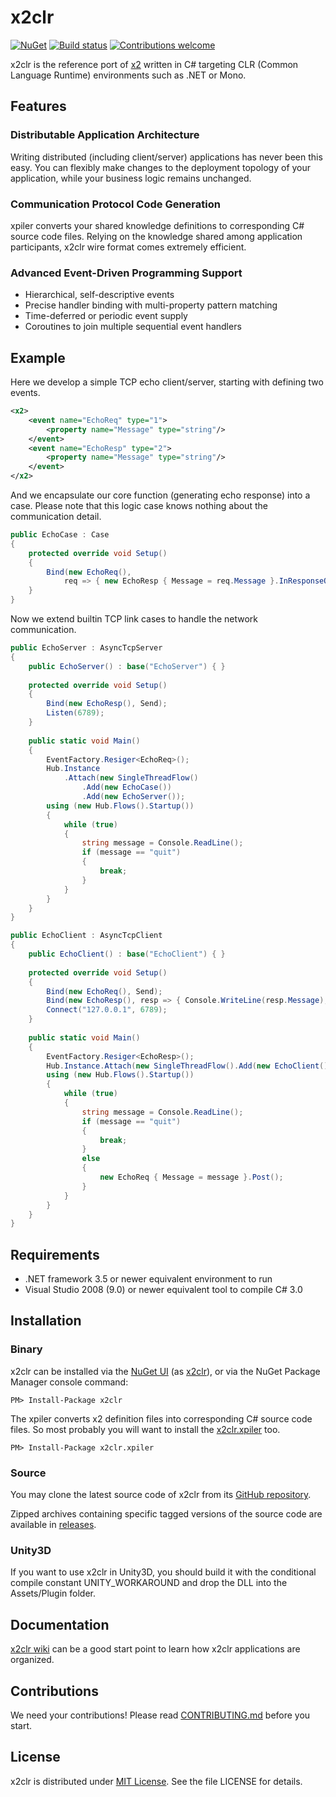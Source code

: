 x2clr
=====

[![NuGet](http://img.shields.io/nuget/v/x2clr.svg?style=flat)](https://www.nuget.org/packages/x2clr/)
[![Build status](https://img.shields.io/appveyor/ci/jaykang920/x2clr.svg?style=flat)](https://ci.appveyor.com/project/jaykang920/x2clr)
[![Contributions welcome](https://img.shields.io/badge/contributions-welcome-brightgreen.svg?style=flat)](https://github.com/jaykang920/x2clr/issues)

x2clr is the reference port of [x2](https://github.com/jaykang920/x2) written in
C# targeting CLR (Common Language Runtime) environments such as .NET or Mono.

Features
--------

### Distributable Application Architecture

Writing distributed (including client/server) applications has never been this easy.
You can flexibly make changes to the deployment topology of your application, while your business logic remains unchanged.

### Communication Protocol Code Generation

xpiler converts your shared knowledge definitions to corresponding C# source code files.
Relying on the knowledge shared among application participants, x2clr wire format comes extremely efficient.

### Advanced Event-Driven Programming Support

* Hierarchical, self-descriptive events
* Precise handler binding with multi-property pattern matching
* Time-deferred or periodic event supply
* Coroutines to join multiple sequential event handlers

Example
-------

Here we develop a simple TCP echo client/server, starting with defining two events.

```xml
<x2>
    <event name="EchoReq" type="1">
        <property name="Message" type="string"/>
    </event>
    <event name="EchoResp" type="2">
        <property name="Message" type="string"/>
    </event>
</x2>
```

And we encapsulate our core function (generating echo response) into a case. Please note that this logic case knows nothing about the communication detail.

```csharp
public EchoCase : Case
{
    protected override void Setup()
    {
        Bind(new EchoReq(),
            req => { new EchoResp { Message = req.Message }.InResponseOf(req).Post(); });
    }
}
```

Now we extend builtin TCP link cases to handle the network communication.

```csharp
public EchoServer : AsyncTcpServer
{
    public EchoServer() : base("EchoServer") { }
    
    protected override void Setup()
    {
        Bind(new EchoResp(), Send);
        Listen(6789);
    }
    
    public static void Main()
    {
        EventFactory.Resiger<EchoReq>();
        Hub.Instance
            .Attach(new SingleThreadFlow()
                .Add(new EchoCase())
                .Add(new EchoServer());
        using (new Hub.Flows().Startup())
        {
            while (true)
            {
                string message = Console.ReadLine();
                if (message == "quit")
                {
                    break;
                }
            }
        }
    }
}

public EchoClient : AsyncTcpClient
{
    public EchoClient() : base("EchoClient") { }
    
    protected override void Setup()
    {
        Bind(new EchoReq(), Send);
        Bind(new EchoResp(), resp => { Console.WriteLine(resp.Message); });
        Connect("127.0.0.1", 6789);
    }
    
    public static void Main()
    {
        EventFactory.Resiger<EchoResp>();
        Hub.Instance.Attach(new SingleThreadFlow().Add(new EchoClient()));
        using (new Hub.Flows().Startup())
        {
            while (true)
            {
                string message = Console.ReadLine();
                if (message == "quit")
                {
                    break;
                }
                else
                {
                    new EchoReq { Message = message }.Post();
                }
            }
        }
    }
}
```

Requirements
------------

* .NET framework 3.5 or newer equivalent environment to run
* Visual Studio 2008 (9.0) or newer equivalent tool to compile C# 3.0

Installation
------------

### Binary

x2clr can be installed via the [NuGet UI](https://docs.nuget.org/consume/package-manager-dialog) (as [x2clr](https://www.nuget.org/packages/x2clr)), or via the NuGet Package Manager console command:

    PM> Install-Package x2clr

The xpiler converts x2 definition files into corresponding C# source code files. So most probably you will want to install the [x2clr.xpiler](https://www.nuget.org/packages/x2clr.xpiler) too.

    PM> Install-Package x2clr.xpiler

### Source

You may clone the latest source code of x2clr from its [GitHub repository](https://github.com/jaykang920/x2clr.git).

Zipped archives containing specific tagged versions of the source code are available in [releases](https://github.com/jaykang920/x2clr/releases).

### Unity3D

If you want to use x2clr in Unity3D, you should build it with the conditional compile constant UNITY_WORKAROUND and drop the DLL into the Assets/Plugin folder.

Documentation
-------------

[x2clr wiki](https://github.com/jaykang920/x2clr/wiki) can be a good start point to learn how x2clr applications are organized.

Contributions
-------------

We need your contributions! Please read [CONTRIBUTING.md](CONTRIBUTING.md) before you start.

License
-------

x2clr is distributed under [MIT License](http://opensource.org/licenses/MIT).
See the file LICENSE for details.
